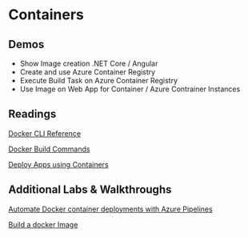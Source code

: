 # Containers

## Demos

- Show Image creation .NET Core / Angular
- Create and use Azure Container Registry
- Execute Build Task on Azure Container Registry
- Use Image on Web App for Container / Azure Contrainer Instances

## Readings

[Docker CLI Reference](https://docs.docker.com/engine/reference/commandline/cli/)

[Docker Build Commands](https://docs.docker.com/engine/reference/builder/)

[Deploy Apps using Containers](https://docs.microsoft.com/en-us/azure/devops/pipelines/ecosystems/containers/build-image?view=azure-devops)

## Additional Labs & Walkthroughs

[Automate Docker container deployments with Azure Pipelines](https://docs.microsoft.com/en-us/learn/modules/deploy-docker/)

[Build a docker Image](https://docs.microsoft.com/en-us/azure/devops/pipelines/ecosystems/containers/build-image?view=azure-devops)
